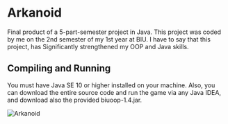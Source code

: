 # Arkanoid
Final product of a 5-part-semester project in Java. This project was coded by me on the 2nd semester of my 1st year at BIU. I have to say that this project, has Significantly strengthened my OOP and Java skills.


## Compiling and Running
You must have Java SE 10 or higher installed on your machine. Also, you can download the entire source code and run the game via any Java IDEA, and download also the provided biuoop-1.4.jar. 





![Arkanoid](https://user-images.githubusercontent.com/71650499/93867695-142c4a00-fcd2-11ea-82e4-271af8f038dd.png)
